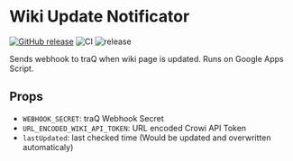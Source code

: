 # Wiki Update Notificator
[![GitHub release](https://img.shields.io/github/release/traPtitech/Wiki-Update-Notificator.svg)](https://GitHub.com/traPtitech/Wiki-Update-Notificator/releases/)
![CI](https://github.com/traPtitech/Wiki-Update-Notificator/workflows/CI/badge.svg)
![release](https://github.com/traPtitech/Wiki-Update-Notificator/workflows/release/badge.svg)

Sends webhook to traQ when wiki page is updated.
Runs on Google Apps Script.

## Props
- `WEBHOOK_SECRET`: traQ Webhook Secret
- `URL_ENCODED_WIKI_API_TOKEN`: URL encoded Crowi API Token
- `lastUpdated`: last checked time (Would be updated and overwritten automaticaly)
